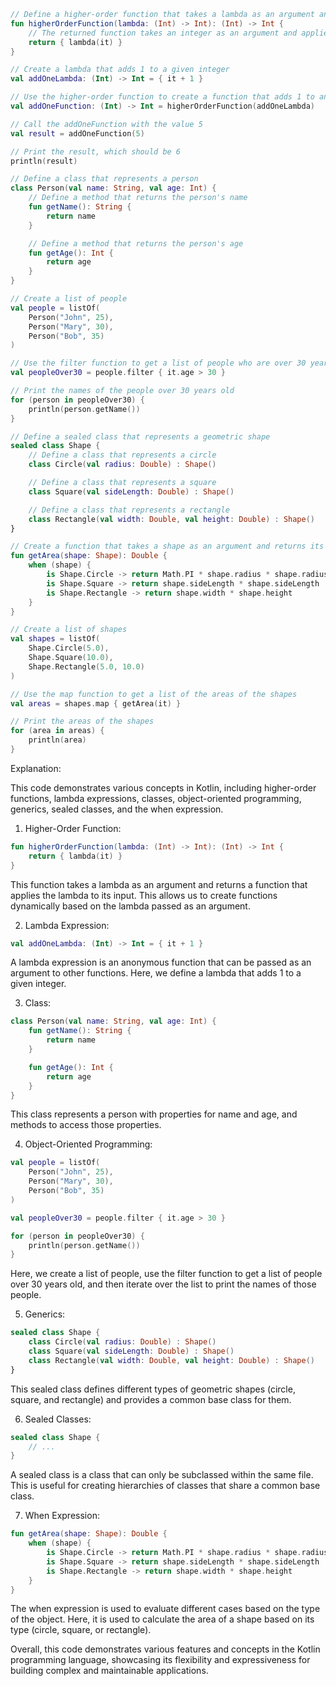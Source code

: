 ```kotlin
// Define a higher-order function that takes a lambda as an argument and returns a function
fun higherOrderFunction(lambda: (Int) -> Int): (Int) -> Int {
    // The returned function takes an integer as an argument and applies the lambda to it
    return { lambda(it) }
}

// Create a lambda that adds 1 to a given integer
val addOneLambda: (Int) -> Int = { it + 1 }

// Use the higher-order function to create a function that adds 1 to an integer
val addOneFunction: (Int) -> Int = higherOrderFunction(addOneLambda)

// Call the addOneFunction with the value 5
val result = addOneFunction(5)

// Print the result, which should be 6
println(result)

// Define a class that represents a person
class Person(val name: String, val age: Int) {
    // Define a method that returns the person's name
    fun getName(): String {
        return name
    }

    // Define a method that returns the person's age
    fun getAge(): Int {
        return age
    }
}

// Create a list of people
val people = listOf(
    Person("John", 25),
    Person("Mary", 30),
    Person("Bob", 35)
)

// Use the filter function to get a list of people who are over 30 years old
val peopleOver30 = people.filter { it.age > 30 }

// Print the names of the people over 30 years old
for (person in peopleOver30) {
    println(person.getName())
}

// Define a sealed class that represents a geometric shape
sealed class Shape {
    // Define a class that represents a circle
    class Circle(val radius: Double) : Shape()

    // Define a class that represents a square
    class Square(val sideLength: Double) : Shape()

    // Define a class that represents a rectangle
    class Rectangle(val width: Double, val height: Double) : Shape()
}

// Create a function that takes a shape as an argument and returns its area
fun getArea(shape: Shape): Double {
    when (shape) {
        is Shape.Circle -> return Math.PI * shape.radius * shape.radius
        is Shape.Square -> return shape.sideLength * shape.sideLength
        is Shape.Rectangle -> return shape.width * shape.height
    }
}

// Create a list of shapes
val shapes = listOf(
    Shape.Circle(5.0),
    Shape.Square(10.0),
    Shape.Rectangle(5.0, 10.0)
)

// Use the map function to get a list of the areas of the shapes
val areas = shapes.map { getArea(it) }

// Print the areas of the shapes
for (area in areas) {
    println(area)
}
```

Explanation:

This code demonstrates various concepts in Kotlin, including higher-order functions, lambda expressions, classes, object-oriented programming, generics, sealed classes, and the when expression.

1. Higher-Order Function:

```kotlin
fun higherOrderFunction(lambda: (Int) -> Int): (Int) -> Int {
    return { lambda(it) }
}
```
This function takes a lambda as an argument and returns a function that applies the lambda to its input. This allows us to create functions dynamically based on the lambda passed as an argument.

2. Lambda Expression:

```kotlin
val addOneLambda: (Int) -> Int = { it + 1 }
```
A lambda expression is an anonymous function that can be passed as an argument to other functions. Here, we define a lambda that adds 1 to a given integer.

3. Class:

```kotlin
class Person(val name: String, val age: Int) {
    fun getName(): String {
        return name
    }

    fun getAge(): Int {
        return age
    }
}
```
This class represents a person with properties for name and age, and methods to access those properties.

4. Object-Oriented Programming:

```kotlin
val people = listOf(
    Person("John", 25),
    Person("Mary", 30),
    Person("Bob", 35)
)

val peopleOver30 = people.filter { it.age > 30 }

for (person in peopleOver30) {
    println(person.getName())
}
```
Here, we create a list of people, use the filter function to get a list of people over 30 years old, and then iterate over the list to print the names of those people.

5. Generics:

```kotlin
sealed class Shape {
    class Circle(val radius: Double) : Shape()
    class Square(val sideLength: Double) : Shape()
    class Rectangle(val width: Double, val height: Double) : Shape()
}
```
This sealed class defines different types of geometric shapes (circle, square, and rectangle) and provides a common base class for them.

6. Sealed Classes:

```kotlin
sealed class Shape {
    // ...
}
```
A sealed class is a class that can only be subclassed within the same file. This is useful for creating hierarchies of classes that share a common base class.

7. When Expression:

```kotlin
fun getArea(shape: Shape): Double {
    when (shape) {
        is Shape.Circle -> return Math.PI * shape.radius * shape.radius
        is Shape.Square -> return shape.sideLength * shape.sideLength
        is Shape.Rectangle -> return shape.width * shape.height
    }
}
```
The when expression is used to evaluate different cases based on the type of the object. Here, it is used to calculate the area of a shape based on its type (circle, square, or rectangle).

Overall, this code demonstrates various features and concepts in the Kotlin programming language, showcasing its flexibility and expressiveness for building complex and maintainable applications.